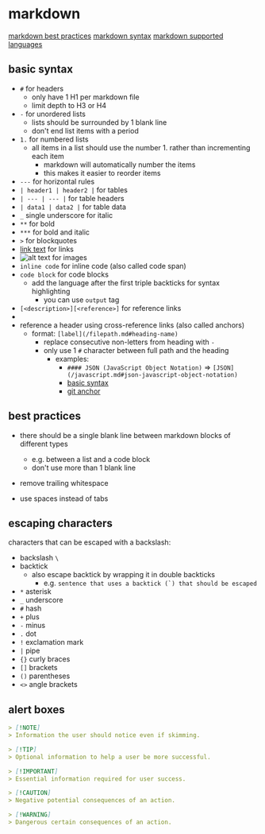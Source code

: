 
# markdown

[markdown best practices](https://learn.microsoft.com/powershell/scripting/community/contributing/general-markdown)
[markdown syntax](https://www.markdownguide.org/basic-syntax/)
[markdown supported languages](https://github.com/highlightjs/highlight.js/blob/main/SUPPORTED_LANGUAGES.md)

## basic syntax

- `#` for headers
  - only have 1 H1 per markdown file
  - limit depth to H3 or H4
- `-` for unordered lists
  - lists should be surrounded by 1 blank line
  - don't end list items with a period
- `1.` for numbered lists
  - all items in a list should use the number 1. rather than incrementing each item
    - markdown will automatically number the items
    - this makes it easier to reorder items
- `---` for horizontal rules
- `| header1 | header2 |` for tables
- `| --- | --- |` for table headers
- `| data1 | data2 |` for table data
- `_` single underscore for italic
- `**` for bold
- `***` for bold and italic
- `>` for blockquotes
- [link text](url) for links
- ![alt text](url) for images
- `inline code` for inline code (also called code span)
- ```code block``` for code blocks
  - add the language after the first triple backticks for syntax highlighting
    - you can use `output` tag
- `[<description>][<reference>]` for reference links
- [reference]: www.url-for-reference-links.com "title for reference links"
- reference a header using cross-reference links (also called anchors)
  - format: `[label](/filepath.md#heading-name)`
    - replace consecutive non-letters from heading with `-`
    - only use 1 `#` character between full path and the heading
      - examples:
        - `#### JSON (JavaScript Object Notation)` => `[JSON](/javascript.md#json-javascript-object-notation)`
        - [basic syntax](#basic-syntax)
        - [git anchor](git.md#git-bisect)

## best practices

- there should be a single blank line between markdown blocks of different types
  - e.g. between a list and a code block
  - don't use more than 1 blank line

- remove trailing whitespace
- use spaces instead of tabs

## escaping characters

characters that can be escaped with a backslash:
- backslash `\`
- backtick
  - also escape backtick by wrapping it in double backticks
    - e.g. ``sentence that uses a backtick (`) that should be escaped``
- `*` asterisk
- `_` underscore
- `#` hash
- `+` plus
- `-` minus
- `.` dot
- `!` exclamation mark
- `|` pipe
- `{}` curly braces
- `[]` brackets
- `()` parentheses
- `<>` angle brackets

## alert boxes

```markdown
> [!NOTE]
> Information the user should notice even if skimming.

> [!TIP]
> Optional information to help a user be more successful.

> [!IMPORTANT]
> Essential information required for user success.

> [!CAUTION]
> Negative potential consequences of an action.

> [!WARNING]
> Dangerous certain consequences of an action.
```
